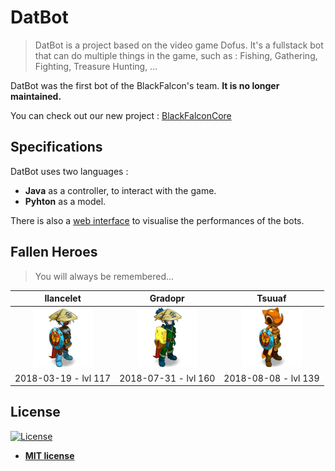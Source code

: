 # DatBot
> DatBot is a project based on the video game Dofus. It's a fullstack bot that can do multiple things in the game, such as : Fishing, Gathering, Fighting, Treasure Hunting, ...

DatBot was the first bot of the BlackFalcon's team. **It is no longer maintained.**

You can check out our new project : <a href="https://github.com/ProjectBlackFalcon/BlackFalconCore">BlackFalconCore</a>

## Specifications

DatBot uses two languages  :

- **Java** as a controller, to interact with the game.
- **Pyhton** as a model. 

There is also a <a href="https://github.com/ProjectBlackFalcon/WebInterface">web interface</a> to visualise the performances of the bots.

## Fallen Heroes

> You will always be remembered...

| **Ilancelet** | **Gradopr** | **Tsuuaf** 
| :---: |:---:| :---:|
| ![Ilancelet](screenshots/Ilancelet.png)   | ![Gradopr](screenshots/Gradopr.png) | ![Tsuaaf](screenshots/Tsuuaf.png) |
| 2018-03-19 - lvl 117 | 2018-07-31 - lvl 160 | 2018-08-08 - lvl 139 |


## License

[![License](http://img.shields.io/:license-mit-blue.svg?style=flat-square)](http://badges.mit-license.org)

- **[MIT license](http://opensource.org/licenses/mit-license.php)**
